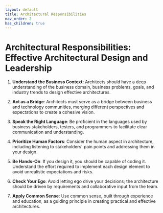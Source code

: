 ```yaml
---
layout: default
title: Architectural Responsibilities
nav_order: 2
has_children: true
---
```

# Architectural Responsibilities: Effective Architectural Design and Leadership

1. **Understand the Business Context**: Architects should have a deep understanding of the business domain, business problems, goals, and industry trends to design effective architectures.

2. **Act as a Bridge**: Architects must serve as a bridge between business and technology communities, merging different perspectives and expectations to create a cohesive vision.

3. **Speak the Right Language**: Be proficient in the languages used by business stakeholders, testers, and programmers to facilitate clear communication and understanding.

4. **Prioritize Human Factors**: Consider the human aspect in architecture, including listening to stakeholders' pain points and addressing them in your design.

5. **Be Hands-On**: If you design it, you should be capable of coding it. Understand the effort required to implement each design element to avoid unrealistic expectations and risks.

6. **Check Your Ego**: Avoid letting ego drive your decisions; the architecture should be driven by requirements and collaborative input from the team.

7. **Apply Common Sense**: Use common sense, built through experience and education, as a guiding principle in creating practical and effective architectures.
